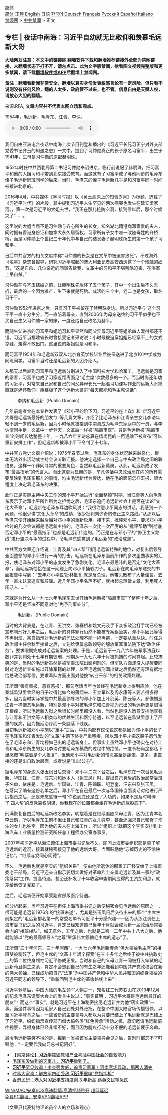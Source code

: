  <!-- 面包屑导航 --> <div class="breadcrumb"><!-- GTranslate: https://gtranslate.io/ -->  <div class="switcher notranslate">  <div class="selected">  <a href="#" onclick="return false;"> 简体</a>  </div>  <div class="option">  <a href="https://www.bannedbook.org" onclick="doGTranslate('zh-CN|zh-CN');jQuery('div.switcher div.selected a').html(jQuery(this).html());return false;" title="简体中文" class="nturl selected"> 简体</a>  <a href="https://www.bannedbook.org/zh-tw/" onclick="doGTranslate('zh-CN|zh-TW');jQuery('div.switcher div.selected a').html(jQuery(this).html());return false;" title="繁體中文" class="nturl"> 正體</a>  <a href="https://www.bannedbook.org/en/" onclick="doGTranslate('zh-CN|en');jQuery('div.switcher div.selected a').html(jQuery(this).html());return false;" title="English" class="nturl"> English</a>  <a href="https://www.bannedbook.org/ja/" onclick="doGTranslate('zh-CN|ja');jQuery('div.switcher div.selected a').html(jQuery(this).html());return false;" title="日本語" class="nturl"> 日語</a>  <a href="https://www.bannedbook.org/ko/" onclick="doGTranslate('zh-CN|ko');jQuery('div.switcher div.selected a').html(jQuery(this).html());return false;" title="한국어" class="nturl"> 한국어</a>  <a href="https://www.bannedbook.org/de/" onclick="doGTranslate('zh-CN|de');jQuery('div.switcher div.selected a').html(jQuery(this).html());return false;" title="Deutsch" class="nturl"> Deutsch</a>  <a href="https://www.bannedbook.org/fr/" onclick="doGTranslate('zh-CN|fr');jQuery('div.switcher div.selected a').html(jQuery(this).html());return false;" title="Français" class="nturl"> Français</a>  <a href="https://www.bannedbook.org/ru/" onclick="doGTranslate('zh-CN|ru');jQuery('div.switcher div.selected a').html(jQuery(this).html());return false;" title="Русский" class="nturl"> Русский</a>  <a href="https://www.bannedbook.org/es/" onclick="doGTranslate('zh-CN|es');jQuery('div.switcher div.selected a').html(jQuery(this).html());return false;" title="Español" class="nturl"> Español</a>  <a href="https://www.bannedbook.org/it/" onclick="doGTranslate('zh-CN|it');jQuery('div.switcher div.selected a').html(jQuery(this).html());return false;" title="Italiano" class="nturl"> Italiano</a>  </div>  </div>      <div class='breadcrumb-sub'><!-- Breadcrumb NavXT 6.3.0 --> <a href="https://www.bannedbook.org/" class="home">禁闻网</a> &gt; <a href="https://www.bannedbook.org/bnews/cbnews/" class="category">中共禁闻</a> &gt; 正文</div></div><h2>专栏 | 夜话中南海：习近平自幼就无比敬仰和羡慕毛远新大哥</h2> <p class="notice"><b>大陆网友注意：本文中的链接除 <a href="https://github.com/bannedbook/fanqiang" >翻墙</a>软件下载和<a href="https://github.com/killgcd/justmysocks/blob/master/README.md">翻墙推荐</a>链接外全部为禁网链接，未翻墙状态下打不开，请勿点击。此为文字版禁闻，欲看图文视频完整版和更多禁闻，请下载<a href="https://github.com/bannedbook/fanqiang">翻墙软件或APP</a>后翻墙上禁闻网。</p><p>备注：翻墙看新闻非常安全，翻墙以真实身份发表敏感言论有一定风险，但只看不说则没有任何风险，翻的人太多，政府管不过来，也不管。信息自由是天赋人权，请放心大胆的翻墙。</b></p>  <div class="entry"> <p>来源:RFA, <strong>文章内容并不代表本网立场和观点。</strong></p> <p>1954&#24180;&#65292;&#27611;&#36828;&#26032;&#12289;&#27611;&#27901;&#19996;&#12289;&#27743;&#38738;&#12289;&#26446;&#35767;&#12290;             <audio controls="controls" preload="metadata" src="https://www.rfa.org/mandarin/zhuanlan/yehuazhongnanhai/gx-07302021125948.html/@@stream" type="audio/mpeg"></audio></p> <p>&#25105;&#20204;&#33258;&#30001;&#20122;&#27954;&#30005;&#21488;&#22812;&#35805;&#20013;&#21335;&#28023;&#19978;&#27425;&#33410;&#30446;&#21002;&#30331;&#21644;&#25773;&#20986;&#30340;&#12298;&#20064;&#36817;&#24179;&#38271;&#20804;&#20064;&#27491;&#23425;&#23545;&#22806;&#20132;&#37096;&#20826;&#22996;&#20070;&#35760;&#40784;&#29577;&#30340;&#30693;&#36935;&#20043;&#24681;&#12299;&#19968;&#25991;&#20013;&#65292;&#25552;&#21040;&#20102;&#20064;&#20210;&#21195;&#30495;&#27491;&#30340;&#38271;&#23376;&#21407;&#21517;&#20064;&#23500;&#24179;&#65292;&#20986;&#29983;&#20110;1941&#24180;&#65292;&#29983;&#27597;&#26159;&#20064;&#20210;&#21195;&#30340;&#21407;&#37197;&#36203;&#26126;&#29664;&#12290;</p> <p>1952&#24180;&#26102;&#20219;&#20013;&#20849;&#35199;&#21271;&#23616;&#31532;&#20108;&#20070;&#35760;&#20064;&#20210;&#21195;&#22857;&#35791;&#36827;&#20140;&#65292;&#20020;&#34892;&#21069;&#35828;&#26381;&#20102;&#36203;&#26126;&#29664;&#65292;&#25226;&#20064;&#23500;&#24179;&#21644;&#20182;&#30340;&#22823;&#22992;&#20064;&#21644;&#24179;&#24102;&#21040;&#21271;&#20140;&#25509;&#21463;&#25945;&#32946;&#12290;&#32780;&#36825;&#23601;&#26377;&#20102;&#20064;&#23500;&#24179;&#25104;&#20102;&#19982;&#20182;&#21516;&#40836;&#30340;&#27611;&#27901;&#19996;&#20356;&#23376;&#27611;&#36828;&#26032;&#21516;&#29677;&#21516;&#23398;&#30340;&#21518;&#26469;&#12290;&#24403;&#26102;&#65292;&#27611;&#27901;&#19996;&#30340;&#20356;&#23376;&#27611;&#36828;&#26032;&#20960;&#20046;&#26159;&#21644;&#20064;&#23500;&#24179;&#21516;&#19968;&#26102;&#38388;&#34987;&#25509;&#36827;&#21271;&#20140;&#30340;&#12290;</p> <p>2016&#24180;4&#26376;&#65292;&#20013;&#20849;&#23186;&#20307;&#12298;&#23398;&#20064;&#26102;&#25253;&#12299;&#20197;&#12298;&#40644;&#22303;&#39640;&#21407;&#19978;&#30340;&#30693;&#38738;&#23681;&#26376;&#12299;&#20026;&#26631;&#39064;&#65292;&#36873;&#36733;&#20102;&#12298;&#20064;&#36817;&#24179;&#26102;&#20195;&#12299;&#30340;&#29255;&#27573;&#12290;&#20854;&#20013;&#25552;&#21040;&#20064;&#36817;&#24179;&#20154;&#29983;&#32597;&#35265;&#30340;&#20004;&#27425;&#30171;&#21741;&#20063;&#21457;&#29983;&#22312;&#24310;&#23433;&#26753;&#23478;&#27827;&#12290;&#65292;&#31532;&#19968;&#27425;&#26159;&#20064;&#36817;&#24179;&#30340;&#22823;&#22992;&#21435;&#19990;&#65292;&#8220;&#25105;&#27491;&#22312;&#37027;&#20799;&#25366;&#38450;&#31354;&#27934;&#65292;&#25509;&#21040;&#20449;&#20197;&#21518;&#65292;&#37027;&#20010;&#26102;&#20505;&#21741;&#20102;&#8221;&#8230;&#8230;&#12290;</p> <p>&#36825;&#37324;&#35828;&#30340;&#22823;&#22992;&#24403;&#28982;&#19981;&#26159;&#20064;&#20210;&#21195;&#19982;&#40784;&#24515;&#25152;&#29983;&#30340;&#38271;&#22899;&#65292;&#30693;&#21517;&#28246;&#21271;&#31821;&#28207;&#21830;&#37011;&#23478;&#36149;&#30340;&#22827;&#20154;&#65292;&#21516;&#26102;&#25317;&#26377;&#39321;&#28207;&#36523;&#20221;&#35777;&#21644;&#21152;&#25343;&#22823;&#27704;&#20037;&#23621;&#30041;&#26435;&#65292;&#20064;&#23478;&#25152;&#26377;&#23376;&#22899;&#20013;&#21807;&#19968;&#25913;&#38543;&#27597;&#22995;&#30340;&#40784;&#26725;&#26725;&#65292;&#32780;&#26159;&#20064;&#20210;&#21195;&#19978;&#20010;&#19990;&#32426;&#19977;&#21313;&#24180;&#20195;&#20013;&#19982;&#33258;&#24049;&#30340;&#32467;&#21457;&#22971;&#23376;&#36203;&#26126;&#29664;&#25152;&#29983;&#30340;&#31532;&#19968;&#20010;&#23401;&#23376;&#20064;&#21644;&#24179;&#12290;</p> <p>&#26085;&#21518;&#20013;&#20849;&#23448;&#26041;&#30340;&#30456;&#20851;&#25991;&#29486;&#20013;&#31216;&#8220;&#20064;&#20210;&#21195;&#30340;&#38271;&#22899;&#26159;&#22312;&#25991;&#38761;&#20013;&#34987;&#36843;&#23475;&#33268;&#27515;&#8221;&#65292;&#19981;&#36807;&#28023;&#22806;&#12298;&#21517;&#26143;&#12299;&#26434;&#24535;&#26366;&#25253;&#23548;&#65292;&#30740;&#31350;&#20064;&#36817;&#24179;&#23835;&#36215;&#30340;&#28595;&#22823;&#21033;&#20122;&#35760;&#32773;&#39640;&#23433;&#35199;&#36879;&#38706;&#20102;&#19968;&#20010;&#27531;&#37239;&#30340;&#32454;&#33410;&#65292;&#8220;&#36825;&#26159;&#33258;&#26432;&#65292;&#20960;&#20301;&#20146;&#36817;&#30340;&#21516;&#20107;&#21578;&#35785;&#25105;&#65292;&#25991;&#38761;&#20013;&#30340;&#20064;&#21644;&#24179;&#19981;&#22570;&#27531;&#37239;&#36843;&#23475;&#65292;&#22312;&#28020;&#23460;&#19978;&#21514;&#33258;&#26432;&#12290;&#8221;</p> <p>&#20064;&#20210;&#21195;&#22312;&#19982;&#40784;&#29577;&#32467;&#23130;&#20043;&#21069;&#65292;&#35753;&#36203;&#26126;&#29664;&#20808;&#21518;&#24576;&#20102;&#20116;&#20010;&#23401;&#23376;&#65292;&#20854;&#20013;&#19968;&#20010;&#20986;&#29983;&#21518;&#19981;&#20037;&#22829;&#25240;&#65292;&#26368;&#21518;&#30340;&#19968;&#20010;&#22240;&#20026;&#38590;&#20135;&#65292;&#29983;&#19979;&#26469;&#23601;&#26159;&#27515;&#32974;&#12290;&#25104;&#27963;&#30340;&#19977;&#20010;&#20013;&#65292;&#32769;&#20108;&#20063;&#26159;&#22899;&#23401;&#65292;&#21462;&#21517;&#20064;&#24178;&#24179;&#12290;</p>  <p>&#20064;&#20210;&#21195;1952&#24180;&#36827;&#20140;&#20043;&#21518;&#65292;&#21482;&#26377;&#20064;&#24178;&#24179;&#34987;&#30041;&#22312;&#20102;&#36203;&#26126;&#29664;&#36523;&#36793;&#12290;&#25152;&#20197;&#20064;&#36817;&#24179;&#19982; &#36825;&#20010;&#20064;&#24178;&#24179;&#19968;&#30452;&#21313;&#20998;&#29983;&#20998;&#65292;&#32780;&#19968;&#30452;&#38506;&#30528;&#27597;&#20146;&#65292;&#30452;&#21040;2006&#24180;&#20026;&#27597;&#20146;&#36865;&#32456;&#30340;&#20064;&#24178;&#24179;&#20284;&#20046;&#20063;&#19981;&#20080;&#33258;&#24049;&#29983;&#29238;&#20064;&#20210;&#21195;&#19968;&#23478;&#30340;&#36134;&#65292;&#19968;&#24230;&#36824;&#32473;&#33258;&#24049;&#25913;&#21517;&#20026;&#36203;&#24179;&#12290;</p> <p>&#32780;&#38543;&#29983;&#29238;&#36827;&#20140;&#30340;&#20064;&#23500;&#24179;&#21644;&#22992;&#22992;&#20064;&#21644;&#24179;&#26174;&#28982;&#21644;&#21516;&#29238;&#24322;&#27597;&#20064;&#36817;&#24179;&#31561;&#22992;&#24351;&#22235;&#20154;&#28151;&#24471;&#37117;&#36824;&#19981;&#38169;&#12290;&#20064;&#36817;&#24179;&#24403;&#31119;&#24314;&#30465;&#38271;&#26102;&#26366;&#25509;&#21463;&#35760;&#32773;&#37319;&#35775;&#35828;&#65306;&#23567;&#26102;&#20505;&#34987;&#36843;&#31359;&#22992;&#22992;&#24050;&#32463;&#31359;&#19981;&#19978;&#30340;&#22899;&#24335;&#20937;&#38795;&#65292;&#32670;&#24471;&#19981;&#25954;&#20986;&#38376;&#12290;&#36825;&#37324;&#35828;&#30340;&#22992;&#22992;&#23601;&#26159;&#20064;&#21644;&#24179;&#12290;</p> <p>&#32780;&#20064;&#23500;&#24179;1954&#24180;&#21644;&#27611;&#36828;&#26032;&#21452;&#21452;&#20174;&#21271;&#20140;&#32946;&#33521;&#23398;&#26657;&#27605;&#19994;&#21518;&#34987;&#20445;&#36865;&#36827;&#20102;&#21271;&#20140;101&#20013;&#23398;&#25104;&#20026;&#21516;&#29677;&#21516;&#23398;&#12290;&#20064;&#23500;&#24179;&#24403;&#26102;&#36824;&#26159;&#27611;&#36828;&#26032;&#30340;&#20837;&#22242;&#20171;&#32461;&#20154;&#12290;</p> <p>&#20174;&#37027;&#22825;&#20197;&#21518;&#30452;&#21040;&#20064;&#23500;&#24179;&#21644;&#27611;&#36828;&#26032;&#20998;&#21035;&#36827;&#20837;&#20102;&#20013;&#22269;&#31185;&#25216;&#22823;&#23398;&#21644;&#21704;&#20891;&#24037;&#65292;&#27611;&#36828;&#26032;&#26159;&#20064;&#23478;&#30340;&#24120;&#23458;&#65292;&#20064;&#23500;&#24179;&#20063;&#25104;&#20102;&#20064;&#23478;&#36817;&#36317;&#31163;&#38754;&#35265;&#8220;&#27611;&#20027;&#24109;&#8220;&#27425;&#25968;&#26368;&#22810;&#30340;&#19968;&#20010;&#12290;&#32780;&#24403;&#26102;&#23578;&#36824;&#24180;&#24188;&#30340;&#20064;&#36817;&#24179;&#65292;&#23545;&#24120;&#26469;&#33258;&#24049;&#23478;&#21644;&#33258;&#24049;&#30340;&#21516;&#29238;&#24322;&#27597;&#38271;&#20804;&#19968;&#36215;&#28201;&#20064;&#21151;&#35838;&#20889;&#20316;&#19994;&#30340;&#36828;&#26032;&#22823;&#21733;&#31616;&#30452;&#23601;&#26159;&#28385;&#24576;&#25964;&#20208;&#12290;&#32673;&#24917;&#26497;&#20102;&#36825;&#20010;&#36828;&#26032;&#22823;&#21733;&#21733;&#8220;&#27599;&#22825;&#37117;&#33021;&#21644;&#27611;&#20027;&#24109;&#35828;&#35805;&#8221;&#12290;</p> <p><figure> <figcaption>&#26446;&#32435;&#21644;&#27611;&#36828;&#26032;&#65288;Public Domain&#65289;</figcaption></figure> </p> <p>&#20960;&#24180;&#21069;&#31508;&#32773;&#26366;&#22312;&#26412;&#19987;&#26639;&#21457;&#34920;&#20102;&#12298;&#37011;&#23567;&#24179;&#30340;&#38454;&#19979;&#22234;&#65292;&#20064;&#36817;&#24179;&#30340;&#24231;&#19978;&#23486;&#12299;&#21644;&#12298;&#8220;&#20064;&#36817;&#24179;&#22823;&#21733;&#26159;&#27611;&#36828;&#26032;&#26368;&#22909;&#30340;&#26379;&#21451;&#8221;&#12299;&#31561;&#20960;&#31687;&#25991;&#31456;&#65292;&#20171;&#32461;&#20102;&#27604;&#27611;&#27901;&#19996;&#21644;&#27743;&#38738;&#20146;&#29983;&#22899;&#20799;&#26446;&#35767;&#24180;&#36731;&#19981;&#21040;&#19968;&#23681;&#30340;&#27611;&#36828;&#26032;&#65292;&#22240;&#20026;&#23567;&#26102;&#20505;&#23601;&#34987;&#25509;&#21040;&#20013;&#21335;&#28023;&#25104;&#20026;&#27611;&#27901;&#19996;&#23478;&#24237;&#20013;&#30340;&#19968;&#21592;&#65292;&#19982;&#26446;&#35767;&#24773;&#21516;&#25163;&#36275;&#65292;&#25991;&#38761;&#20013;&#19968;&#27493;&#30331;&#22825;&#65292;&#25991;&#38761;&#21518;&#19968;&#26679;&#34987;&#8220;&#38548;&#31163;&#23457;&#26597;&#8221;&#12290;&#21482;&#26159;&#27611;&#36828;&#26032;&#34987;&#8220;&#38548;&#31163;&#23457;&#26597;&#8221;&#30340;&#26102;&#38388;&#38271;&#36798;&#25972;&#25972;&#21313;&#24180;&#12290;&#19968;&#20061;&#20843;&#20845;&#24180;&#26446;&#35767;&#24635;&#31639;&#22312;&#26472;&#23578;&#26118;&#30340;&#19968;&#20877;&#36890;&#34701;&#19979;&#34987;&#23459;&#24067;&#8220;&#21487;&#20197;&#37325;&#26032;&#23433;&#25490;&#24037;&#20316;&#8221;&#65292;&#20294;&#27611;&#36828;&#26032;&#21364;&#34987;&#37011;&#23567;&#24179;&#19979;&#20196;&#21028;&#20102;&#21313;&#19971;&#24180;&#12290;</p> <p>&#20013;&#20849;&#23448;&#26041;&#20826;&#21490;&#25991;&#31456;&#20171;&#32461;&#35828;&#65306;1975&#24180;&#26149;&#33410;&#36807;&#21518;&#65292;&#27611;&#27901;&#19996;&#30340;&#36523;&#20307;&#29366;&#20917;&#36234;&#26469;&#36234;&#24694;&#21270;&#65292;&#26681;&#26412;&#26080;&#27861;&#22806;&#20986;&#27963;&#21160;&#25110;&#20027;&#25345;&#20250;&#35758;&#21548;&#21462;&#27719;&#25253;&#12290;&#20182;&#20915;&#23450;&#36873;&#25321;&#19968;&#20010;&#33258;&#24049;&#19982;&#20013;&#22830;&#25919;&#27835;&#23616;&#20043;&#38388;&#30340;&#32852;&#32476;&#21592;&#12290;&#36825;&#26679;&#19968;&#20010;&#38750;&#21516;&#23547;&#24120;&#30340;&#37325;&#35201;&#35282;&#33394;&#65292;&#24403;&#28982;&#38750;&#27611;&#36828;&#26032;&#33707;&#23646;&#12290;&#20174;&#27492;&#65292;&#27611;&#36828;&#26032;&#25104;&#20102;&#21457;&#24067;&#8220;&#26368;&#39640;&#25351;&#31034;&#8221;&#30340;&#20195;&#35328;&#20154;&#12290;&#32780;&#27604;&#36825;&#26356;&#20026;&#26174;&#36203;&#30340;&#26159;&#65292;&#20030;&#20961;&#21253;&#25324;&#20013;&#22830;&#25919;&#27835;&#23616;&#22312;&#20869;&#30340;&#25152;&#26377;&#38656;&#35201;&#21453;&#26144;&#21040;&#27611;&#27901;&#19996;&#37027;&#20799;&#30340;&#20107;&#24773;&#65292;&#22343;&#30001;&#27611;&#36828;&#26032;&#20195;&#20026;&#20256;&#36798;&#65292;&#20182;&#22312;&#27611;&#30340;&#38754;&#21069;&#24590;&#26679;&#27719;&#25253;&#65292;&#24456;&#22823;&#31243;&#24230;&#19978;&#20915;&#23450;&#30528;&#27611;&#27901;&#19996;&#30340;&#20915;&#31574;&#12290;</p> <p>&#27492;&#26102;&#27491;&#26159;&#23454;&#38469;&#20027;&#25345;&#20013;&#22830;&#24037;&#20316;&#30340;&#37011;&#23567;&#24179;&#24320;&#22987;&#36827;&#34892;&#8220;&#20840;&#38754;&#25972;&#39039;&#8221;&#26102;&#26399;&#65292;&#24403;&#27743;&#38738;&#31561;&#20154;&#21521;&#27611;&#27901;&#19996;&#34920;&#31034;&#20102;&#23545;&#37011;&#23567;&#24179;&#25152;&#20316;&#25152;&#20026;&#20043;&#25285;&#24551;&#20043;&#21518;&#65292;&#27611;&#27901;&#19996;&#36861;&#38382;&#27611;&#36828;&#26032;&#31038;&#20250;&#19978;&#26159;&#21542;&#22312;&#35848;&#35770;&#8220;&#25991;&#21270;&#22823;&#38761;&#21629;&#8221;&#65292;&#27611;&#36828;&#26032;&#22312;&#27611;&#27901;&#19996;&#32819;&#36793;&#21561;&#39118;&#35828;&#65306;&#8220;&#25105;&#24456;&#27880;&#24847;&#23567;&#24179;&#21516;&#24535;&#30340;&#35762;&#35805;&#65292;&#25105;&#24863;&#21040;&#19968;&#20010;&#38382;&#39064;&#65292;&#20182;&#24456;&#23569;&#35762;&#8216;&#25991;&#21270;&#22823;&#38761;&#21629;&#8217;&#30340;&#25104;&#32489;&#65292;&#24456;&#23569;&#25209;&#21028;&#21016;&#23569;&#22855;&#30340;&#20462;&#27491;&#20027;&#20041;&#36335;&#32447;&#12290;&#8221;&#20174;&#37027;&#20197;&#21518;&#27611;&#27901;&#19996;&#20415;&#24320;&#22987;&#36234;&#26469;&#36234;&#21518;&#24724;&#23545;&#37011;&#23567;&#24179;&#30340;&#37325;&#26032;&#21551;&#29992;&#12290;&#25509;&#19979;&#26469;&#65292;&#25209;&#35780;&#37011;&#23567;&#24179;&#12289;&#35201;&#27714;&#37011;&#23567;&#24179;&#26816;&#35752;&#30340;&#20960;&#27425;&#20250;&#35758;&#37117;&#26159;&#27611;&#36828;&#26032;&#20027;&#25345;&#30340;&#65292;&#27611;&#27901;&#19996;&#19968;&#27425;&#27604;&#19968;&#27425;&#20005;&#21385;&#30340;&#20174;&#8220;&#25209;&#35780;&#24110;&#21161;&#8221;&#21040;&#24443;&#24213;&#21542;&#23450;&#37011;&#23567;&#24179;&#30340;&#8220;&#26368;&#39640;&#25351;&#31034;&#8221;&#20063;&#37117;&#26159;&#27611;&#36828;&#26032;&#20256;&#36798;&#30340;&#12290;&#32780;&#27491;&#26159;&#22312;&#19982;&#37011;&#23567;&#24179;&#30340;&#8220;&#20462;&#27491;&#20027;&#20041;&#36335;&#32447;&#8221;&#36827;&#34892;&#22362;&#20915;&#26007;&#20105;&#30340;&#36807;&#31243;&#20013;&#65292;&#20196;&#27611;&#27901;&#19996;&#24863;&#35273;&#21040;&#20102;&#27611;&#36828;&#26032;&#30340;&#8220;&#25919;&#27835;&#25104;&#29087;&#8221;&#12290;</p>  <p>&#20013;&#20849;&#23448;&#26041;&#25991;&#31456;&#36824;&#20171;&#32461;&#35828;&#65306;&#27743;&#38738;&#21450;&#20854;&#8220;&#22235;&#20154;&#24110;&#8221;&#21033;&#29992;&#27611;&#36828;&#26032;&#29305;&#27530;&#30340;&#22320;&#20301;&#65292;&#23545;&#22797;&#20986;&#21518;&#39046;&#23548;&#20840;&#38754;&#25972;&#39039;&#30340;&#37011;&#23567;&#24179;&#36827;&#34892;&#19968;&#20877;&#30340;&#25171;&#20987;&#12290;&#27611;&#36828;&#26032;&#22312;&#27611;&#27901;&#19996;&#38754;&#21069;&#25152;&#20316;&#30340;&#22810;&#27425;&#27498;&#26354;&#20107;&#23454;&#30340;&#27719;&#25253;&#65292;&#20351;&#27611;&#27901;&#19996;&#23545;&#37011;&#23567;&#24179;&#30340;&#24577;&#24230;&#21457;&#29983;&#20102;&#24613;&#21095;&#21464;&#21270;&#12290;&#27611;&#27901;&#19996;&#26368;&#24524;&#35763;&#30340;&#26159;&#21542;&#23450;&#8220;&#25991;&#21270;&#22823;&#38761;&#21629;&#8221;&#65292;&#32780;&#27611;&#36828;&#26032;&#24688;&#24688;&#22312;&#36825;&#19968;&#38382;&#39064;&#19978;&#21521;&#37011;&#23567;&#24179;&#25413;&#36719;&#20992;&#23376;&#12290;&#27611;&#36828;&#26032;&#22312;&#21521;&#27611;&#27901;&#19996;&#36882;&#20132;&#30340;&#20070;&#38754;&#25253;&#21578;&#20013;&#20889;&#21040;&#65306;&#8220;&#21435;&#24180;&#37011;&#23567;&#24179;&#35828;&#8217;&#25209;&#26519;&#25209;&#23380;&#8217;&#23601;&#26159;&#21453;&#24635;&#29702;&#65292;&#20182;&#24102;&#22836;&#25955;&#24067;&#20102;&#22823;&#37327;&#35875;&#35328;&#65292;&#21435;&#24180;&#19968;&#30452;&#26410;&#35748;&#30495;&#36861;&#26597;&#21644;&#36767;&#35875;&#12290;&#36817;&#20960;&#24180;&#37011;&#23567;&#24179;&#21517;&#22768;&#19981;&#22909;&#65292;&#23601;&#25260;&#36215;&#24635;&#29702;&#20570;&#25991;&#31456;&#65292;&#21033;&#29992;&#27515;&#20154;&#21387;&#27963;&#20154;&#8230;&#8230;&#8221;</p> <p>&#36825;&#23601;&#26159;&#20026;&#20160;&#20040;&#20174;&#19968;&#20061;&#19971;&#20845;&#24180;&#27611;&#27901;&#19996;&#21435;&#19990;&#24320;&#22987;&#27611;&#36828;&#26032;&#34987;&#8220;&#38548;&#31163;&#23457;&#26597;&#8221;&#20102;&#25972;&#25972;&#21313;&#24180;&#20043;&#21518;&#65292;&#37011;&#23567;&#24179;&#36824;&#26159;&#22362;&#20915;&#19981;&#21516;&#24847;&#23545;&#20182;&#8220;&#20813;&#20104;&#21009;&#20107;&#22788;&#20998;&#8221;&#12290;</p> <p><figure> <figcaption>&#27611;&#36828;&#26032;&#12290;&#65288;Public Domain&#65289;</figcaption></figure> </p> <p>&#24403;&#26102;&#30340;&#22823;&#32972;&#26223;&#26159;&#65292;&#22312;&#27743;&#38738;&#12289;&#29579;&#27946;&#25991;&#12289;&#24352;&#26149;&#26725;&#21644;&#23002;&#25991;&#20803;&#21450;&#25163;&#19979;&#20247;&#22810;&#25919;&#27835;&#25171;&#25163;&#22343;&#24050;&#32463;&#34987;&#23459;&#24067;&#21028;&#21009;&#22909;&#20960;&#24180;&#20043;&#21518;&#65292;&#27611;&#36828;&#26032;&#30340;&#20855;&#20307;&#32618;&#34892;&#20173;&#28982;&#19981;&#33021;&#34987;&#19987;&#26696;&#32452;&#22352;&#23454;&#65292;&#37011;&#23567;&#24179;&#22240;&#27492;&#31561;&#24471;&#19981;&#20877;&#32784;&#28902;&#65292;&#20146;&#33258;&#25351;&#31034;&#23545;&#27611;&#36828;&#26032;&#30340;&#21496;&#27861;&#22788;&#29702;&#19981;&#33021;&#19968;&#25302;&#20877;&#25302;&#65292;&#19968;&#23450;&#35201;&#20174;&#37325;&#20174;&#24555;&#12290;&#26102;&#20219;&#24635;&#25919;&#27835;&#37096;&#20027;&#20219;&#20313;&#31179;&#37324;&#25509;&#26088;&#20043;&#21518;&#65292;&#31435;&#21051;&#32473;&#38582;&#23646;&#24635;&#25919;&#39046;&#23548;&#30340;&#35299;&#25918;&#20891;&#20891;&#20107;&#27861;&#38498;&#19979;&#36798;&#8220;&#25919;&#27835;&#20219;&#21153;&#8221;&#65292;&#35201;&#27714;&#38480;&#26399;&#23436;&#25104;&#23545;&#27611;&#36828;&#26032;&#26696;&#30340;&#22788;&#29702;&#12290;&#20110;&#26159;&#65292;&#27611;&#36828;&#26032;&#20110;&#19968;&#20061;&#20843;&#20845;&#24180;&#34987;&#20891;&#20107;&#27861;&#24237;&#20197;&#25968;&#32618;&#24182;&#32602;&#21028;&#22788;&#21313;&#19971;&#24180;&#26377;&#26399;&#24466;&#21009;&#65292;&#21009;&#26399;&#20174;&#19968;&#20061;&#19971;&#20845;&#24180;&#21313;&#26376;&#34987;&#25235;&#25429;&#30340;&#26102;&#38388;&#31639;&#36215;&#12290;&#27604;&#36739;&#25630;&#31505;&#30340;&#26159;&#65292;&#24403;&#26102;&#30340;&#27611;&#36828;&#26032;&#34429;&#28982;&#26159;&#34987;&#20891;&#20107;&#27861;&#38498;&#20986;&#38754;&#21028;&#21009;&#30340;&#65292;&#20294;&#20891;&#38431;&#26041;&#38754;&#21364;&#27809;&#20154;&#25552;&#37266;&#35201;&#21516;&#26102;&#23545;&#27611;&#36828;&#26032;&#23459;&#24067;&#26045;&#20197;&#24320;&#38500;&#20891;&#31821;&#30340;&#22788;&#29702;&#65292;&#20197;&#33267;&#27611;&#36828;&#26032;&#21009;&#28385;&#20986;&#29425;&#20043;&#21518;&#20173;&#28982;&#36824;&#26377;&#29702;&#26377;&#25454;&#22320;&#32473;&#24635;&#25919;&#27835;&#37096;&#20889;&#20449;&#65292;&#35201;&#27714;&#20891;&#38431;&#26041;&#38754;&#20986;&#38754;&#23545;&#20182;&#25353;&#8220;&#36716;&#19994;&#24178;&#37096;&#8221;&#30340;&#30456;&#20851;&#25919;&#31574;&#22788;&#29702;&#12290;</p> <p>&#27491;&#25152;&#35859;&#8220;&#21892;&#26377;&#21892;&#25253;&#65292;&#24694;&#26377;&#24694;&#25253;&#8221;&#65292;&#37027;&#21477;&#32769;&#35805;&#24403;&#24180;&#20063;&#26366;&#32463;&#22312;&#27611;&#36828;&#26032;&#36523;&#19978;&#24471;&#21040;&#24212;&#39564;&#65292;&#20182;&#22312;&#31206;&#22478;&#30417;&#29425;&#37324;&#26366;&#32463;&#30340;&#26085;&#23376;&#36807;&#24471;&#27604;&#22914;&#20170;&#30340;&#34180;&#29081;&#26469;&#12289;&#29579;&#31435;&#20891;&#20197;&#21450;&#21608;&#27704;&#24247;&#31561;&#20154;&#35201;&#33510;&#24471;&#22810;&#24471;&#22810;&#65292;&#22240;&#20026;&#24403;&#26102;&#23454;&#38469;&#25484;&#25569;&#20013;&#20849;&#26368;&#39640;&#39046;&#23548;&#26435;&#30340;&#37011;&#23567;&#24179;&#21152;&#19978;&#21494;&#21073;&#33521;&#12289;&#38472;&#20113;&#31561;&#20154;&#65292;&#37117;&#20687;&#24974;&#24694;&#27743;&#38738;&#19968;&#26679;&#24974;&#24694;&#27611;&#36828;&#26032;&#65292;&#29305;&#21035;&#26159;&#37011;&#23567;&#24179;&#23545;&#34987;&#27611;&#27901;&#19996;&#21644;&#27743;&#38738;&#35270;&#20026;&#24049;&#20986;&#30340;&#27611;&#36828;&#26032;&#26356;&#26159;&#24680;&#24471;&#29273;&#26681;&#30162;&#65292;&#25152;&#20197;&#27611;&#36828;&#26032;&#20837;&#29425;&#20043;&#21518;&#24456;&#38271;&#26102;&#38388;&#37324;&#37117;&#27809;&#20154;&#30475;&#65292;&#24403;&#28982;&#20063;&#26159;&#27809;&#20154;&#24895;&#24847;&#23433;&#25490;&#20182;&#20139;&#26377;&#19982;&#27743;&#38738;&#21644;&#29579;&#27946;&#25991;&#31561;&#20154;&#30456;&#31867;&#20284;&#30340;&#20248;&#36234;&#29983;&#27963;&#21644;&#21307;&#30103;&#24453;&#36935;&#65292;&#20197;&#33267;&#27611;&#36828;&#26032;&#22312;&#30417;&#29425;&#37324;&#24739;&#19978;&#20102;&#20005;&#37325;&#30340;&#30142;&#30149;&#65292;&#22240;&#20026;&#25302;&#24310;&#27835;&#30103;&#32780;&#19968;&#26465;&#33151;&#33853;&#19979;&#27531;&#30142;&#12290;<br />&#24403;&#21021;&#27611;&#36828;&#26032;&#34987;&#37011;&#23567;&#24179;&#26045;&#20197;&#8220;&#37325;&#25163;&#8221;&#20043;&#21518;&#65292;&#20013;&#20849;&#20869;&#37096;&#26377;&#35758;&#35770;&#35828;&#36825;&#37117;&#26159;&#22240;&#20026;&#37011;&#23567;&#24179;&#30340;&#38271;&#23376;&#22312;&#27611;&#27901;&#19996;&#21644;&#27743;&#38738;&#21457;&#21160;&#30340;&#8220;&#25991;&#38761;&#8221;&#20013;&#33853;&#19979;&#32456;&#36523;&#20005;&#37325;&#27531;&#30142;&#65292;&#25152;&#20197;&#37011;&#23567;&#24179;&#25165;&#25226;&#36825;&#32929;&#23376;&#24616;&#27668;&#21457;&#22312;&#20102;&#27611;&#27901;&#19996;&#21644;&#27743;&#38738;&#22343;&#35270;&#22914;&#24049;&#20986;&#30340;&#27611;&#36828;&#26032;&#36523;&#19978;&#12290;&#20294;&#20107;&#23454;&#19978;&#34429;&#28982;&#37011;&#23567;&#24179;&#20063;&#30830;&#23454;&#22312;&#23545;&#24453;&#27743;&#38738;&#21644;&#27611;&#27901;&#19996;&#25152;&#29983;&#30340;&#22899;&#20799;&#26446;&#35767;&#35752;&#35201;&#27611;&#27901;&#19996;&#31295;&#36153;&#30340;&#36807;&#31243;&#20013;&#30340;&#32477;&#24773;&#65292;&#19968;&#24230;&#20196;&#26472;&#23578;&#26118;&#37117;&#31169;&#19979;&#37324;&#24863;&#24936;&#8220;&#26126;&#25670;&#30528;&#26159;&#20010;&#20154;&#25253;&#22797;&#8221;&#65292;&#20294;&#20182;&#37011;&#23567;&#24179;&#23545;&#27611;&#36828;&#26032;&#30340;&#24974;&#24694;&#29978;&#33267;&#26159;&#30171;&#24680;&#65292;&#26356;&#22810;&#12289;&#26356;&#30452;&#25509;&#30340;&#36824;&#26159;&#20986;&#33258;&#25919;&#27835;&#23618;&#38754;&#65292;&#25110;&#32773;&#35828;&#26159;&#8220;&#20986;&#20197;&#20844;&#24515;&#8221;&#12290;</p> <p>&#25454;&#27611;&#27901;&#19996;&#30340;&#36523;&#36793;&#20154;&#24352;&#29577;&#20964;&#26085;&#21518;&#20132;&#24453;&#65306;&#37011;&#23567;&#24179;&#20108;&#27425;&#19979;&#21488;&#20043;&#21518;&#65292;&#27611;&#27901;&#19996;&#22312;&#19968;&#27425;&#21484;&#35265;&#27611;&#36828;&#26032;&#12289;&#21326;&#22269;&#38155;&#12289;&#27743;&#38738;&#12289;&#27754;&#19996;&#20852;&#21644;&#22905;&#26412;&#20154;&#65288;&#24352;&#29577;&#20964;&#65289;&#26102;&#65292;&#25552;&#20986;&#33258;&#24049;&#36523;&#21518;&#30340;&#25919;&#27835;&#23616;&#24120;&#22996;&#29677;&#23376;&#21517;&#21333;&#65292;&#20381;&#24207;&#26159;&#65306;&#27611;&#36828;&#26032;&#12289;&#21326;&#22269;&#38155;&#12289;&#27743;&#38738;&#12289;&#38472;&#38177;&#32852;&#12289;&#32426;&#30331;&#22862;&#12289;&#27754;&#19996;&#20852;&#21450;&#24352;&#29577;&#20964;&#12290; &#22312;&#33853;&#23454;&#20102;&#30830;&#26377;&#36825;&#20221;&#21517;&#21333;&#20043;&#21518;&#65292;&#37011;&#23567;&#24179;&#22312;&#33258;&#24049;&#26368;&#21518;&#19968;&#27425;&#19982;&#21326;&#22269;&#38155;&#24403;&#38754;&#35848;&#35805;&#23545;&#20182;&#36827;&#34892;&#20005;&#21385;&#25351;&#36131;&#20043;&#21518;&#65292;&#36824;&#26159;&#26410;&#24536;&#24863;&#24936;&#19968;&#21477;&#8220;&#20320;&#35828;&#21040;&#24213;&#36824;&#26159;&#31435;&#20102;&#22823;&#21151;&#30340;&#65292;&#22914;&#26524;&#19981;&#26159;&#21450;&#26102;&#31881;&#30862;&#20102;&#8216;&#22235;&#20154;&#24110;&#8217;&#30340;&#21453;&#20826;&#31713;&#26435;&#38452;&#35851;&#65292;&#20320;&#25105;&#29616;&#22312;&#30340;&#20301;&#32622;&#37117;&#20250;&#22352;&#22312;&#27611;&#36828;&#26032;&#30340;&#23617;&#32929;&#24213;&#19979;&#8221;&#12290;</p> <p>&#21009;&#28385;&#24674;&#22797;&#33258;&#30001;&#21518;&#30340;&#27611;&#36828;&#26032;&#25913;&#21517;&#26446;&#23454;&#65292;&#26126;&#25670;&#30528;&#26159;&#22312;&#32487;&#32493;&#36861;&#38543;&#20041;&#27597;&#27743;&#38738;&#65292;&#22240;&#20026;&#27743;&#38738;&#26412;&#21517;&#26446;&#20113;&#40548;&#65292;&#25152;&#20197;&#27611;&#27901;&#19996;&#29983;&#21069;&#19981;&#20294;&#35753;&#33258;&#24049;&#21644;&#27743;&#38738;&#30340;&#22899;&#20799;&#22995;&#26446;&#65292;&#29978;&#33267;&#36824;&#24378;&#27714;&#33258;&#24049;&#21644;&#36154;&#23376;&#29645;&#29983;&#30340;&#22899;&#20799;&#20063;&#22995;&#26446;&#12290;&#22240;&#20026;&#20182;&#30340;&#22827;&#20154;&#22312;&#19978;&#28023;&#24037;&#20316;&#65292;&#25152;&#20197;&#8220;&#32452;&#32455;&#19978;&#8220;&#23601;&#25226;&#36825;&#20010;&#26446;&#23454;&#23433;&#25490;&#21040;&#19978;&#28023;&#27773;&#36710;&#24037;&#19994;&#36136;&#37327;&#26816;&#27979;&#30740;&#31350;&#25152;&#20219;&#24635;&#24037;&#31243;&#24072;&#21150;&#20844;&#23460;&#21150;&#20107;&#21592;&#12290;</p> <p>2007&#24180;&#21021;&#20064;&#36817;&#24179;&#20174;&#27993;&#27743;&#35843;&#20219;&#19978;&#28023;&#24066;&#22996;&#20070;&#35760;&#21518;&#19981;&#20037;&#65292;&#21363;&#38382;&#19978;&#28023;&#24066;&#22996;&#32452;&#32455;&#37096;&#26159;&#21542;&#20102;&#35299;&#27611;&#36828;&#26032;&#30340;&#36817;&#20917;&#65292;&#25509;&#30528;&#23601;&#31192;&#23494;&#25509;&#35265;&#20102;&#20182;&#30340;&#36828;&#26032;&#22823;&#21733;&#65292;&#24403;&#38754;&#40723;&#21169;&#20182;&#8220;&#24536;&#25481;&#21382;&#21490;&#30340;&#19981;&#24841;&#24555;&#35760;&#24518;&#8221;&#65292;&#8220;&#32487;&#32493;&#19982;&#20826;&#21516;&#24515;&#21516;&#24503;&#8221;&#12290;</p>  <p>&#19981;&#20037;&#65292;&#27611;&#36828;&#26032;&#20063;&#23601;&#26159;&#26446;&#23454;&#30340;&#8220;&#32452;&#32455;&#20851;&#31995;&#8221;&#65292;&#20415;&#30001;&#20182;&#25152;&#36864;&#20241;&#30340;&#37027;&#23478;&#24037;&#21378;&#31227;&#20132;&#32473;&#20102;&#19978;&#28023;&#24066;&#22996;&#32769;&#24178;&#37096;&#23616;&#65292;&#20064;&#36817;&#24179;&#36824;&#20146;&#33258;&#25351;&#31034;&#35201;&#20999;&#23454;&#20570;&#22909;&#23545;&#38761;&#21629;&#28872;&#22763;&#20146;&#23646;&#27611;&#36828;&#26032;&#21450;&#20854;&#19968;&#23478;&#30340;&#8220;&#25919;&#31574;&#33853;&#23454;&#8221;&#24037;&#20316;&#65292;&#25552;&#39640;&#24453;&#36935;&#65292;&#29978;&#33267;&#36824;&#34917;&#21457;&#20102;&#21313;&#24180;&#25910;&#23481;&#23457;&#26597;&#26399;&#38388;&#24212;&#24471;&#30340;&#24037;&#36164;&#21152;&#21033;&#24687;&#65292;&#23601;&#24046;&#32473;&#20182;&#24674;&#22797;&#20826;&#31821;&#20102;&#12290;</p> <p>&#20043;&#21518;&#65292;&#27611;&#36828;&#26032;&#20415;&#24320;&#22987;&#20139;&#21463;&#21103;&#30465;&#37096;&#32423;&#21307;&#30103;&#24453;&#36935;&#12290;</p> <p>&#32454;&#20998;&#26512;&#36215;&#26469;&#65292;&#24403;&#24180;&#20064;&#36817;&#24179;&#22312;&#25285;&#20219;&#19978;&#28023;&#24066;&#22996;&#20070;&#35760;&#20043;&#21518;&#20415;&#31192;&#23494;&#20250;&#35265;&#27611;&#36828;&#26032;&#30340;&#21407;&#22240;&#20043;&#19968;&#65292;&#24456;&#21487;&#33021;&#26159;&#27611;&#36828;&#26032;1976&#24180;&#30340;&#8220;&#25509;&#29677;&#26410;&#36930;&#8221;&#65292;&#23588;&#20854;&#26159;&#24352;&#29577;&#20964;&#26085;&#21518;&#20132;&#24453;&#20986;&#26469;&#30340;&#37027;&#20010;&#8220;&#20027;&#24109;&#29983;&#21069;&#25311;&#23450;&#30340;&#8221;&#27611;&#36828;&#26032;&#25490;&#21517;&#31532;&#19968;&#30340;&#24120;&#22996;&#21517;&#21333;&#20196;&#20064;&#36817;&#24179;&#21313;&#20998;&#24863;&#20852;&#36259;&#8212;&#8212;&#22240;&#20026;&#20174;&#27993;&#27743;&#35843;&#20219;&#19978;&#28023;&#24066;&#22996;&#20070;&#35760;&#20043;&#21518;&#30340;&#20064;&#36817;&#24179;&#65292;&#32943;&#23450;&#24050;&#32463;&#30693;&#36947;&#33258;&#24049;&#24403;&#24180;&#21313;&#26376;&#23601;&#20250;&#25104;&#20026;&#26032;&#19968;&#23626;&#25919;&#27835;&#23616;&#24120;&#22996;&#20250;&#20869;&#30340;&#8220;&#25509;&#29677;&#26799;&#38431;&#8221;&#65292;&#22914;&#26080;&#24847;&#22806;&#65292;&#20116;&#24180;&#20043;&#21518;&#65292;&#20063;&#23601;&#26159;&#20108;&#38646;&#19968;&#20108;&#24180;&#20013;&#20849;&#21313;&#20843;&#22823;&#20043;&#21518;&#65292;&#20182;&#23601;&#33021;&#22815;&#20197;&#8220;&#20826;&#30340;&#26368;&#39640;&#39046;&#23548;&#20154;&#8221;&#20043;&#23562;&#8220;&#32487;&#25215;&#20255;&#22823;&#39046;&#34966;&#27611;&#20027;&#24109;&#30340;&#36951;&#24535;&#8221;&#20102;&#12290;</p> <p>&#27491;&#25152;&#35859;&#8220;&#19977;&#21313;&#24180;&#27827;&#19996;&#65292;&#19977;&#21313;&#24180;&#27827;&#35199;&#8221;&#65292;&#19968;&#20061;&#19971;&#20845;&#24180;&#27611;&#36828;&#26032;&#20256;&#25215;&#8220;&#20255;&#22823;&#39046;&#34966;&#27611;&#20027;&#24109;&#8221;&#30340;&#25509;&#29677;&#26790;&#34987;&#31881;&#30862;&#20102;&#65292;&#20294;&#27611;&#20027;&#24109;&#30340;&#8220;&#25991;&#38761;&#21313;&#24180;&#33392;&#36763;&#25506;&#32034;&#8221;&#22312;&#19977;&#21313;&#22810;&#24180;&#20043;&#21518;&#32456;&#20110;&#34987;&#20013;&#20849;&#25191;&#25919;&#21490;&#19978;&#30340;&#31532;&#20108;&#20301;&#32456;&#36523;&#39046;&#34966;&#20064;&#36817;&#24179;&#20462;&#25104;&#27491;&#26524;&#12290;&#24403;&#26102;&#21644;&#33258;&#24049;&#30340;&#20041;&#27597;&#27743;&#38738;&#19968;&#21516;&#34987;&#25171;&#20837;&#29282;&#29425;&#30340;&#27611;&#36828;&#26032;&#33503;&#19988;&#20599;&#29983;&#20043;&#20313;&#65292;&#32943;&#23450;&#19981;&#20250;&#24819;&#21040;&#33258;&#24049;&#30340;&#26377;&#29983;&#20043;&#24180;&#36824;&#33021;&#30475;&#21040;&#20013;&#22269;&#20849;&#20135;&#20826;&#25919;&#26435;&#20250;&#22312;&#26032;&#30340;&#20255;&#22823;&#39046;&#34966;&#12289;&#24050;&#32463;&#25104;&#21151;&#25226;&#33258;&#24049;&#8220;&#27861;&#23450;&#8221;&#20026;&#20013;&#22269;&#20849;&#20135;&#20826;&#21644;&#20013;&#21326;&#20154;&#27665;&#20849;&#21644;&#22269;&#30340;&#32456;&#36523;&#39046;&#34966;&#30340;&#20064;&#36817;&#24179;&#21516;&#24535;&#30340;&#39046;&#23548;&#19979;&#65292;&#8220;&#37325;&#26032;&#22238;&#21040;&#27611;&#20027;&#24109;&#30340;&#38761;&#21629;&#36335;&#32447;&#19978;&#26469;&#8221;&#65281;</p> <p>&#20064;&#36817;&#24179;&#30331;&#22522;&#21518;&#65292;&#20013;&#22269;&#22823;&#38470;&#30340;&#27611;&#24038;&#39046;&#20891;&#20154;&#29289;&#20043;&#19968;&#65292;&#30693;&#21517;&#32418;&#20108;&#20195;&#33487;&#38081;&#23665;&#22312;2013&#24180;12&#26376;&#30340;&#32426;&#24565;&#27611;&#27901;&#19996;&#35806;&#36784;&#22823;&#20250;&#19978;&#30340;&#21457;&#35328;&#20013;&#35828;&#36807;&#65306;&#8220;&#20107;&#23454;&#35777;&#26126; &#65292;&#20064;&#36817;&#24179;&#22823;&#21733;&#26159;&#27611;&#36828;&#26032;&#26368;&#22909;&#30340;&#26379;&#21451;&#8221;&#65281;&#32780;&#36825;&#20010;&#8220;&#20107;&#23454;&#8221;&#65292;&#23601;&#26159;&#20064;&#36817;&#24179;&#22312;&#19978;&#28023;&#31192;&#23494;&#25509;&#35265;&#27611;&#36828;&#26032;&#24182;&#20026;&#20182;&#8220;&#33853;&#23454;&#25919;&#31574;&#8221;&#19968;&#20107;&#12290;&#32780;&#36825;&#20214;&#20107;&#24773;&#22240;&#20026;&#27611;&#23478;&#20154;&#33258;&#24049;&#21040;&#22788;&#23545;&#22806;&#24352;&#25196;&#65292;&#22312;&#25972;&#20010;&#20013;&#22269;&#22823;&#38470;&#23448;&#22330;&#20256;&#25773;&#24456;&#24555;&#65292;&#20197;&#33267;&#20064;&#36817;&#24179;&#30331;&#22522;&#20043;&#21518;&#65292;&#19968;&#20123;&#30465;&#20221;&#30340;&#20027;&#35201;&#39046;&#23548;&#20154;&#37117;&#20197;&#20026;&#21482;&#35201;&#24052;&#32467;&#19978;&#20102;&#27611;&#36828;&#26032;&#23601;&#26159;&#24052;&#32467;&#19978;&#20102;&#20064;&#36817;&#24179;&#65292;&#32439;&#32439;&#25351;&#31034;&#23459;&#20256;&#37096;&#38376;&#20511;&#22823;&#25630;&#21508;&#31867;&#8220;&#32418;&#33394;&#20256;&#25215;&#8221;&#27963;&#21160;&#20043;&#26426;&#65292;&#24691;&#20999;&#36992;&#35831;&#27611;&#36828;&#26032;&#21069;&#24448;&#35270;&#23519;&#65292;&#24324;&#24471;&#36523;&#20307;&#24050;&#32463;&#38750;&#24120;&#19981;&#22909;&#65292;&#32780;&#19988;&#22240;&#20026;&#33151;&#30142;&#34892;&#21160;&#21313;&#20998;&#19981;&#20415;&#30340;&#27611;&#36828;&#26032;&#30130;&#20110;&#22868;&#21629;&#12290;</p> <p>&#26368;&#20196;&#27611;&#36828;&#26032;&#21741;&#31505;&#19981;&#24471;&#30340;&#26159;&#65292;&#27599;&#21040;&#19968;&#30465;&#34987;&#35813;&#30465;&#20027;&#35201;&#39046;&#23548;&#20250;&#35265;&#20043;&#21518;&#65292;&#21578;&#21035;&#26102;&#37117;&#24536;&#19981;&#20102;&#21486;&#22065;&#20182;&#65306;&#8220;&#19968;&#23450;&#35201;&#20195;&#25105;&#21521;&#20064;&#24635;&#20070;&#35760;&#38382;&#22909;&#8221;&#12290;</p> <ul class='op-related-articles' title='相关阅读'> <li><a href='https://www.bannedbook.org/bnews/comments/20210804/1599691.html' target='_blank'>【梁京评论】<b>习近平</b>摧毁教培产业考验中国社会的自救能力</a></li> <li><a href='https://www.bannedbook.org/bnews/comments/20210803/1599627.html' target='_blank'>毛泽东没做到的这事儿，<b>习近平</b>做到了…</a></li> <li><a href='https://www.bannedbook.org/bnews/taiwannews/20210803/1599584.html' target='_blank'><b>习近平</b>罕见败退！李克强发威，追责习家军！河南官场异动，那两人消失</a></li> <li><a href='https://www.bannedbook.org/bnews/comments/20210803/1599571.html' target='_blank'>时事大家谈：解放军四面受敌 <b>习近平</b>重申“党指挥枪”</a></li> <li><a href='https://www.bannedbook.org/bnews/comments/20210803/1599515.html' target='_blank'>香港民研：港人对<b>习近平</b>支持度创 3 年新高 蔡英文民望急跌</a></li> </ul> <p class="texttj"> <a href="https://github.com/bannedbook/fanqiang/wiki/V2ray%E6%9C%BA%E5%9C%BA" target="_blank">WIN/MAC/安卓/iOS高速翻墙:高清视频秒开,超低延迟</a><br/> <a href="https://github.com/bannedbook/fanqiang/wiki/%E7%A6%81%E9%97%BB%E7%BD%91%E5%AE%89%E5%8D%93%E7%BF%BB%E5%A2%99%E6%96%B0%E9%97%BBAPP" target="_blank">免费PC翻墙、安卓VPN翻墙APP</a></p><p>&#65288;&#25991;&#31456;&#21482;&#20195;&#34920;&#29305;&#32422;&#35780;&#35770;&#21592;&#20010;&#20154;&#30340;&#31435;&#22330;&#21644;&#35266;&#28857;&#65289;</p> <a name='sharetosocial'></a>  <div style="margin-bottom:5px;padding-bottom:5px;clear:both"> <div id="archive-pix-1" class="banner-ads"> <!-- AuctionX Display platform tag START --> <div id="26318x728x90x621x_ADSLOT2" clicktrack="%%CLICK_URL_ESC%%"></div> <!-- AuctionX Display platform tag END --> </div> <div id="archive-pix-2" class="banner-ads"> <!-- AuctionX Display platform tag START --> <div id="26315x300x250x621x_ADSLOT2" clicktrack="%%CLICK_URL_ESC%%"></div> <!-- AuctionX Display platform tag END --> </div> </div>  <div id="archive-pix-1" class="banner-ads"> <!-- AuctionX Display platform tag START --> <div id="26318x728x90x621x_ADSLOT3" clicktrack="%%CLICK_URL_ESC%%"></div> <!-- AuctionX Display platform tag END --> </div> </div><!--END ENTRY--> 
